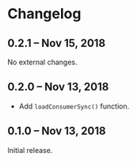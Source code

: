 # Changelog

## 0.2.1 – Nov 15, 2018

No external changes.

## 0.2.0 – Nov 13, 2018

-   Add `loadConsumerSync()` function.

## 0.1.0 – Nov 13, 2018

Initial release.
